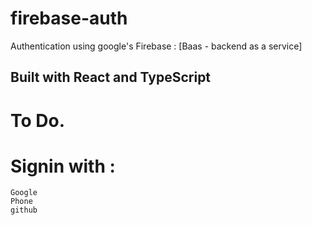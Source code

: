 # firebase-auth
Authentication using google's Firebase : [Baas - backend as a service]  

## Built with React and TypeScript

# To Do.

# Signin with :
    Google 
    Phone 
    github
